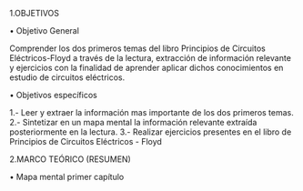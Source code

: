 1.OBJETIVOS

• Objetivo General

Comprender los dos primeros temas del libro Principios de Circuitos Eléctricos-Floyd a través de la lectura, extracción de información relevante y ejercicios con la finalidad de aprender aplicar dichos conocimientos en estudio de circuitos eléctricos.

• Objetivos específicos

1.- Leer y extraer la información mas importante de los dos primeros temas.
2.- Sintetizar en un mapa mental la información relevante extraída posteriormente en la lectura.
3.- Realizar ejercicios presentes en el libro de Principios de Circuitos Eléctricos - Floyd 

2.MARCO TEÓRICO (RESUMEN)

• Mapa mental primer capítulo
